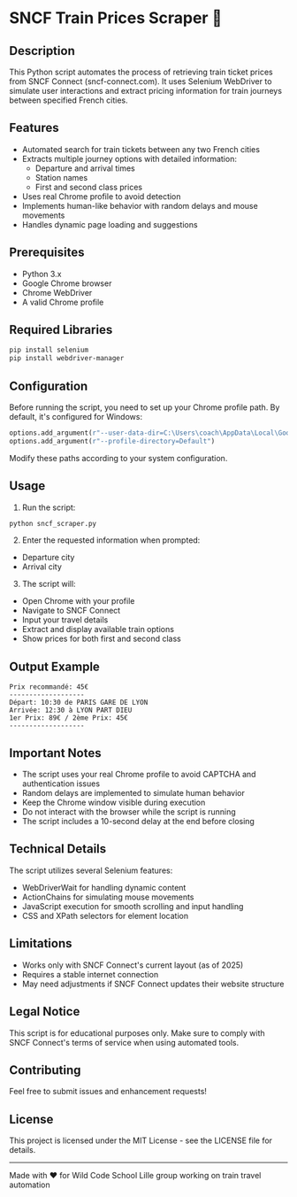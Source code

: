 # SNCF Train Prices Scraper 🚅

## Description

This Python script automates the process of retrieving train ticket prices from SNCF Connect (sncf-connect.com). It uses Selenium WebDriver to simulate user interactions and extract pricing information for train journeys between specified French cities.

## Features

- Automated search for train tickets between any two French cities
- Extracts multiple journey options with detailed information:
  - Departure and arrival times
  - Station names
  - First and second class prices
- Uses real Chrome profile to avoid detection
- Implements human-like behavior with random delays and mouse movements
- Handles dynamic page loading and suggestions

## Prerequisites

- Python 3.x
- Google Chrome browser
- Chrome WebDriver
- A valid Chrome profile

## Required Libraries

```bash
pip install selenium
pip install webdriver-manager
```

## Configuration

Before running the script, you need to set up your Chrome profile path. By default, it's configured for Windows:

```python
options.add_argument(r"--user-data-dir=C:\Users\coach\AppData\Local\Google\Chrome\User Data")
options.add_argument(r"--profile-directory=Default")
```

Modify these paths according to your system configuration.

## Usage

1. Run the script:
```bash
python sncf_scraper.py
```

2. Enter the requested information when prompted:
- Departure city
- Arrival city

3. The script will:
- Open Chrome with your profile
- Navigate to SNCF Connect
- Input your travel details
- Extract and display available train options
- Show prices for both first and second class

## Output Example

```
Prix recommandé: 45€
-------------------
Départ: 10:30 de PARIS GARE DE LYON
Arrivée: 12:30 à LYON PART DIEU
1er Prix: 89€ / 2ème Prix: 45€
-------------------
```

## Important Notes

- The script uses your real Chrome profile to avoid CAPTCHA and authentication issues
- Random delays are implemented to simulate human behavior
- Keep the Chrome window visible during execution
- Do not interact with the browser while the script is running
- The script includes a 10-second delay at the end before closing

## Technical Details

The script utilizes several Selenium features:
- WebDriverWait for handling dynamic content
- ActionChains for simulating mouse movements
- JavaScript execution for smooth scrolling and input handling
- CSS and XPath selectors for element location

## Limitations

- Works only with SNCF Connect's current layout (as of 2025)
- Requires a stable internet connection
- May need adjustments if SNCF Connect updates their website structure

## Legal Notice

This script is for educational purposes only. Make sure to comply with SNCF Connect's terms of service when using automated tools.

## Contributing

Feel free to submit issues and enhancement requests!

## License

This project is licensed under the MIT License - see the LICENSE file for details.

---
Made with ❤️ for Wild Code School Lille group working on train travel automation
